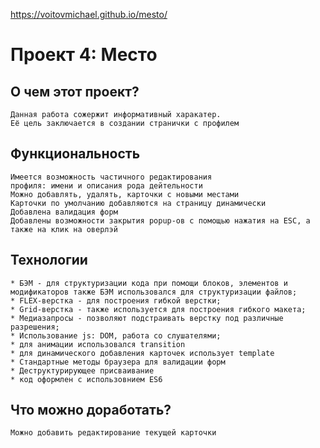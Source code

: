 https://voitovmichael.github.io/mesto/
# Проект 4: Место

## О чем этот проект?
	Данная работа сожержит информативный харакатер.
	Её цель заключается в создании странички с профилем

## Функциональность
	Имеется возможность частичного редактирования
	профиля: имени и описания рода дейтельности
	Можно добавлять, удалять, карточки с новыми местами
	Карточки по умолчанию добавляются на страницу динамически
	Добавлена валидация форм
	Добавлены возможности закрытия popup-ов с помощью нажатия на ESC, а также на клик на оверлэй

## Технологии
	* БЭМ - для структуризации кода при помощи блоков, элементов и модификаторов также БЭМ использовался для структуризации файлов; 
	* FLEX-верстка - для построения гибкой верстки;
	* Grid-верстка - также используется для построения гибкого макета;
	* Медиазапросы - позволяют подстраивать верстку под различные разрешения;
	* Использование js: DOM, работа со слушателями;
	* для анимации использовался transition
	* для динамического добавления карточек использует template
	* Стандартные методы браузера для валидации форм
	* Деструктурирующее присваивание
	* код оформлен с использовнием ES6

## Что можно доработать?
	Можно добавить редактирование текущей карточки